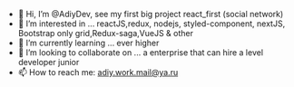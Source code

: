 - 👋 Hi, I’m @AdiyDev, see my first big project react_first (social network)
- 👀 I’m interested in ... reactJS,redux, nodejs, styled-component, nextJS, Bootstrap only grid,Redux-saga,VueJS & other
- 🌱 I’m currently learning ... ever higher
- 💞️ I’m looking to collaborate on ... a enterprise that can hire a level developer junior
- 📫 How to reach me: adiy.work.mail@ya.ru

<!---
AdiyDev/AdiyDev is a ✨ special ✨ repository because its `README.md` (this file) appears on your GitHub profile.
You can click the Preview link to take a look at your changes.
--->
